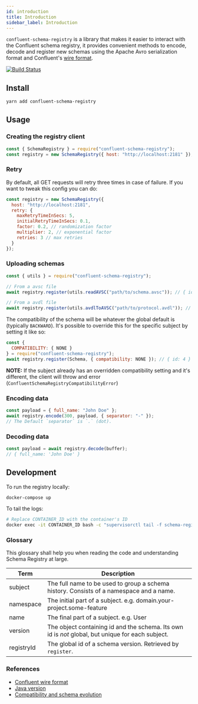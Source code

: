 ```yaml
---
id: introduction
title: Introduction
sidebar_label: Introduction
---
```


`confluent-schema-registry` is a library that makes it easier to interact with the Confluent schema registry, it provides convenient methods to encode, decode and register new schemas using the Apache Avro serialization format and Confluent's [wire format](https://docs.confluent.io/current/schema-registry/docs/serializer-formatter.html#wire-format).

[![Build Status](https://dev.azure.com/tulios/ConfluentSchemaRegistry/_apis/build/status/kafkajs.confluent-schema-registry?branchName=master)](https://dev.azure.com/tulios/ConfluentSchemaRegistry/_build/latest?definitionId=3&branchName=master)

## Install

```sh
yarn add confluent-schema-registry
```

## Usage

### Creating the registry client

```JavaScript
const { SchemaRegistry } = require("confluent-schema-registry");
const registry = new SchemaRegistry({ host: "http://localhost:2181" });
```

### Retry

By default, all GET requests will retry three times in case of failure. If you want to tweak this config you can do:

```JavaScript
const registry = new SchemaRegistry({
  host: "http://localhost:2181",
  retry: {
    maxRetryTimeInSecs: 5,
    initialRetryTimeInSecs: 0.1,
    factor: 0.2, // randomization factor
    multiplier: 2, // exponential factor
    retries: 3 // max retries
  }
});
```

### Uploading schemas

```JavaScript
const { utils } = require("confluent-schema-registry");

// From a avsc file
await registry.register(utils.readAVSC("path/to/schema.avsc")); // { id: 2 }

// From a avdl file
await registry.register(utils.avdlToAVSC("path/to/protocol.avdl")); // { id: 3 }
```

The compatibility of the schema will be whatever the global default is (typically `BACKWARD`).
It's possible to override this for the specific subject by setting it like so:

```JavaScript
const {
  COMPATIBILITY: { NONE }
} = require("confluent-schema-registry");
await registry.register(Schema, { compatibility: NONE }); // { id: 4 }
```

**NOTE:**
If the subject already has an overridden compatibility setting and it's different,
the client will throw and error (`ConfluentSchemaRegistryCompatibilityError`)

### Encoding data

```JavaScript
const payload = { full_name: "John Doe" };
await registry.encode(300, payload, { separator: "-" });
// The Default `separator` is `.` (dot).
```

### Decoding data

```JavaScript
const payload = await registry.decode(buffer);
// { full_name: 'John Doe' }
```

## Development

To run the registry locally:

```sh
docker-compose up
```

To tail the logs:

```sh
# Replace CONTAINER_ID with the container's ID
docker exec -it CONTAINER_ID bash -c "supervisorctl tail -f schema-registry"
```

### Glossary

This glossary shall help you when reading the code and understanding Schema Registry at large.

| Term       | Description                                                                                       |
| ---------- | ------------------------------------------------------------------------------------------------- |
| subject    | The full name to be used to group a schema history. Consists of a namespace and a name.           |
| namespace  | The initial part of a subject. e.g. domain.your-project.some-feature                              |
| name       | The final part of a subject. e.g. User                                                            |
| version    | The object containing id and the schema. Its own id is _not_ global, but unique for each subject. |
| registryId | The global id of a schema version. Retrieved by `register`.                                       |

### References

- [Confluent wire format](https://docs.confluent.io/current/schema-registry/docs/serializer-formatter.html#wire-format)
- [Java version](https://github.com/confluentinc/schema-registry/tree/master/avro-serializer/src/main/java/io/confluent/kafka/serializers)
- [Compatibility and schema evolution](https://docs.confluent.io/current/avro.html)
